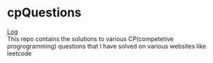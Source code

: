 # cpQuestions
<a href="https://crestfallenwizard.notion.site/Competitive-Programming-b42a121c40464c058a86b85d8ca4cb70?pvs=4">Log</a>
<br>
This repo contains the solutions to various CP(competetive progrogramming) questions that I have solved on various websites like leetcode
<br>


